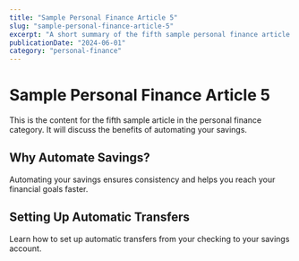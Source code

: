 ```yaml
---
title: "Sample Personal Finance Article 5"
slug: "sample-personal-finance-article-5"
excerpt: "A short summary of the fifth sample personal finance article."
publicationDate: "2024-06-01"
category: "personal-finance"
---
```


# Sample Personal Finance Article 5

This is the content for the fifth sample article in the personal finance category. It will discuss the benefits of automating your savings.

## Why Automate Savings?

Automating your savings ensures consistency and helps you reach your financial goals faster.

## Setting Up Automatic Transfers

Learn how to set up automatic transfers from your checking to your savings account.